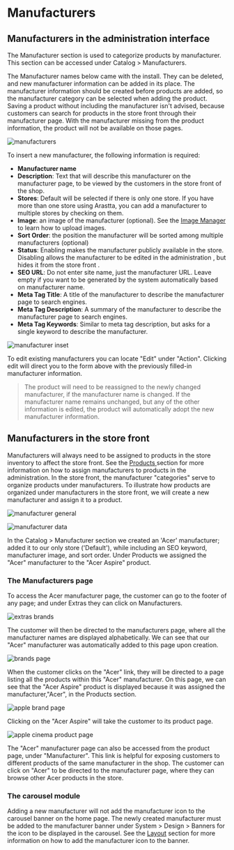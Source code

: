 Manufacturers
=============

Manufacturers in the administration interface
---------------------------------------------

The Manufacturer section is used to categorize products by manufacturer. This section can be accessed under Catalog > Manufacturers.

The Manufacturer names below came with the install. They can be deleted, and new manufacturer information can be added in its place. The manufacturer information should be created before products are added, so the manufacturer category can be selected when adding the product. Saving a product without including the manufacturer isn't advised, because customers can search for products in the store front through their manufacturer page. With the manufacturer missing from the product information, the product will not be available on those pages.

![manufacturers](_images/manufacturers.png)

To insert a new manufacturer, the following information is required:

- **Manufacturer name**
- **Description**: Text that will describe this manufacturer on the manufacturer page, to be viewed by the customers in the store front of the shop.
- **Stores**: Default will be selected if there is only one store. If you have more than one store using Arastta, you can add a manufacturer to multiple stores by checking on them.
- **Image**: an image of the manufacturer (optional). See the [Image Manager](docs/faq/image-manager) to learn how to upload images.
- **Sort Order**: the position the manufacturer will be sorted among multiple manufacturers (optional)
- **Status**: Enabling makes the manufacturer publicly available in the store. Disabling allows the manufacturer to be edited in the administration , but hides it from the store front .
- **SEO URL**: Do not enter site name, just the manufacturer URL. Leave empty if you want to be generated by the system automatically based on manufacturer name.
- **Meta Tag Title**: A title of the manufacturer to describe the manufacturer page to search engines.
- **Meta Tag Description**: A summary of the manufacturer to describe the manufacturer page to search engines.
- **Meta Tag Keywords**: Similar to meta tag description, but asks for a single keyword to describe the manufacturer.

![manufacturer inset](_images/manufacturers-insert.png)

To edit existing manufacturers you can locate "Edit" under "Action". Clicking edit will direct you to the form above with the previously filled-in manufacturer information.

> The product will need to be reassigned to the newly changed manufacturer, if the manufacturer name is changed. If the manufacturer name remains unchanged, but any of the other information is edited, the product will automatically adopt the new manufacturer information.

Manufacturers in the store front
--------------------------------

Manufacturers will always need to be assigned to products in the store inventory to affect the store front. See the [Products ](docs/user-manual/catalog/products/overview)section for more information on how to assign manufacturers to products in the administration. In the store front, the manufacturer "categories" serve to organize products under manufacturers. To illustrate how products are organized under manufacturers in the store front, we will create a new manufacturer and assign it to a product.

![manufacturer general](_images/manufacturers-1.png)

![manufacturer data](_images/manufacturers-2.png)

In the Catalog > Manufacturer section we created an 'Acer' manufacturer; added it to our only store ('Default'), while including an SEO keyword, manufacturer image, and sort order. Under Products we assigned the "Acer" manufacturer to the "Acer Aspire" product.

### The Manufacturers page

To access the Acer manufacturer page, the customer can go to the footer of any page; and under Extras they can click on Manufacturers.

![extras brands](_images/manufacturers-3.png)

The customer will then be directed to the manufacturers page, where all the manufacturer names are displayed alphabetically. We can see that our "Acer" manufacturer was automatically added to this page upon creation.

![brands page](_images/manufacturers-4.png)

When the customer clicks on the "Acer" link, they will be directed to a page listing all the products within this "Acer" manufacturer. On this page, we can see that the "Acer Aspire" product is displayed because it was assigned the manufacturer,"Acer", in the Products section.

![apple brand page](_images/manufacturers-5.png)

Clicking on the "Acer Aspire" will take the customer to its product page.

![apple cinema product page](_images/manufacturers-6.png)

The "Acer" manufacturer page can also be accessed from the product page, under "Manufacturer". This link is helpful for exposing customers to different products of the same manufacturer in the shop. The customer can click on "Acer" to be directed to the manufacturer page, where they can browse other Acer products in the store.

### The carousel module

Adding a new manufacturer will not add the manufacturer icon to the carousel banner on the home page. The newly created manufacturer must be added to the manufacturer banner under System > Design > Banners for the icon to be displayed in the carousel. See the [Layout](docs/user-manual/appearance/layouts) section for more information on how to add the manufacturer icon to the banner.
